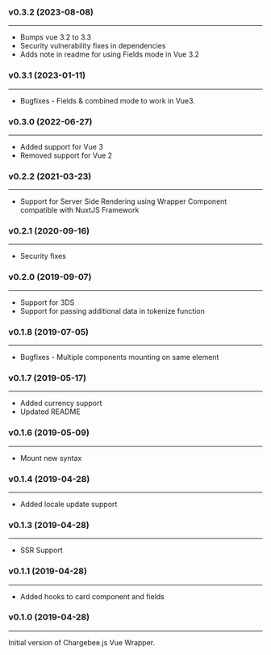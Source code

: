 ### v0.3.2 (2023-08-08)
* * *
* Bumps vue 3.2 to 3.3
* Security vulnerability fixes in dependencies
* Adds note in readme for using Fields mode in Vue 3.2

### v0.3.1 (2023-01-11)
* * *
* Bugfixes - Fields & combined mode to work in Vue3.

### v0.3.0 (2022-06-27)
* * *
* Added support for Vue 3
* Removed support for Vue 2

### v0.2.2 (2021-03-23)
* * *
* Support for Server Side Rendering using Wrapper Component compatible with NuxtJS Framework

### v0.2.1 (2020-09-16)
* * *
* Security fixes

### v0.2.0 (2019-09-07)
* * *
* Support for 3DS
* Support for passing additional data in tokenize function

### v0.1.8 (2019-07-05)
* * *
* Bugfixes - Multiple components mounting on same element

### v0.1.7 (2019-05-17)
* * *
* Added currency support
* Updated README

### v0.1.6 (2019-05-09)
* * *
* Mount new syntax

### v0.1.4 (2019-04-28)
* * *
* Added locale update support

### v0.1.3 (2019-04-28)
* * *
* SSR Support

### v0.1.1  (2019-04-28)
* * *
* Added hooks to card component and fields

### v0.1.0  (2019-04-28)
* * *
Initial version of Chargebee.js Vue Wrapper.

